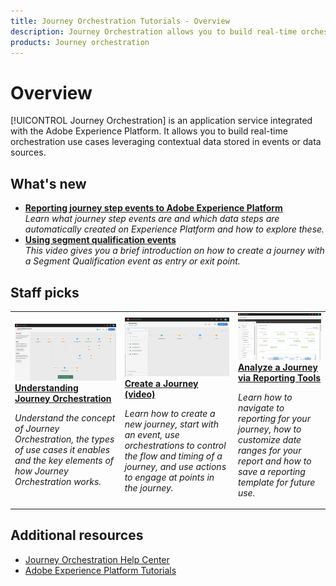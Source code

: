 ```yaml
---
title: Journey Orchestration Tutorials - Overview
description: Journey Orchestration allows you to build real-time orchestration use cases leveraging contextual data stored in events or data sources
products: Journey orchestration
---
```


# Overview

[!UICONTROL Journey Orchestration] is an application service integrated with the Adobe Experience Platform. It allows you to build real-time orchestration use cases leveraging contextual data stored in events or data sources.

## What's new

* **[Reporting journey step events to Adobe Experience Platform](/help/how-to-find-help-with-journey-orchestration.md)**
    <br>
    *Learn what journey step events are and which data steps are automatically created on Experience Platform and how to explore these.*
* **[Using segment qualification events](/help/using-segment-qualification-events.md)**
    <br>
    *This video gives you a brief introduction on how to create a journey with a Segment Qualification event as entry or exit point.*

## Staff picks

<table>
<tr>
  <td>
    <a href="./understanding-journey-orchestration.md">
      <img alt="Understanding Journey Orchestration" src="./assets/journey-orchestration-example.png"/>
    </a>
    <div>
      <a href="./understanding-journey-orchestration.md">
    <strong>Understanding Journey Orchestration</strong>
    </a>
    </div>
    <p>
    <em>Understand the concept of Journey Orchestration, the types of use cases it enables and the key elements of how Journey Orchestration works.</em>
    <p>
  </td>
  <td>
    <a href="./create-a-journey.md">
        <img alt="Create a Journey (video)" src="./assets/journey34.png"/>
    </a>
    <div>
      <a href="./create-a-journey.md">
    <strong>Create a Journey (video)</strong>
    </a>
    </div>
    <p>
    <em>Learn how to create a new journey, start with an event, use  orchestrations to control the flow and timing of a journey, and use actions to engage at points in the journey.</em>
    <p>
  </td>
  <td>
   <a href="./analyze-a-journey-via-reporting-tools.md">
      <img alt="Analyze a Journey via Reporting Tools" src="./assets/dynamic_report_journey_8.png" />
    </a>
    <div>
      <a href="./analyze-a-journey-via-reporting-tools.md">
    <strong>Analyze a Journey via Reporting Tools</strong>
    </a>
    </div>
    <p>
    <em>Learn how to navigate to reporting for your journey, how to customize date ranges for your report and how to save a reporting template for future use. </em>
    <p>
  </td>
</tr>
</table>

## Additional resources

* [Journey Orchestration Help Center](https://docs.adobe.com/content/help/en/journeys/using/journey-orchestration-home.html)
* [Adobe Experience Platform Tutorials](https://docs.adobe.com/content/help/en/platform-learn/tutorials/overview.html)
  
